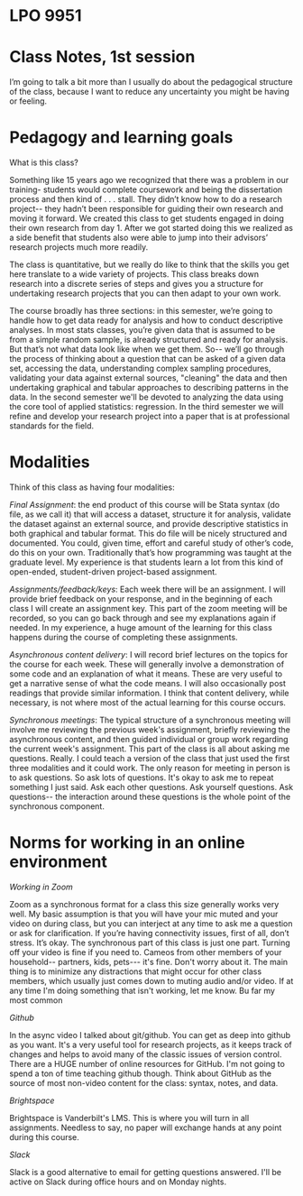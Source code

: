 # LPO 9951
# Class Notes, 1st session


I’m going to talk a bit more than I usually do about the pedagogical structure of the class, because I want to reduce any uncertainty you might be having or feeling.  

# Pedagogy and learning goals

What is this class? 

Something like 15 years ago we recognized that there was a problem in our training- students would complete coursework and being the dissertation process and then kind of . . . stall. They didn’t know how to do a research project-- they hadn’t been responsible for guiding their own research and moving it forward. We created this class to get students engaged in doing their own research from day 1. After we got started doing this we realized as a side benefit that students also were able to jump into their advisors’ research projects much more readily. 

The class is quantitative, but we really do like to think that the skills you get here translate to a wide variety of projects. This class breaks down research into a discrete series of steps and gives you a structure for undertaking research projects that you can then adapt to your own work.

The course broadly has three sections: in this semester, we’re going to handle how to get data ready for analysis and how to conduct descriptive analyses. In most stats classes, you’re given data that is assumed to be from a simple random sample, is already structured and ready for analysis. But that’s not what data look like when we get them. So-- we’ll go through the process of thinking about a question that can be asked of a given data set, accessing the data, understanding complex sampling procedures, validating your data against external sources, "cleaning" the data and then undertaking graphical and tabular approaches to describing patterns in the data. In the second semester we'll be devoted to analyzing the data using the core tool of applied statistics: regression. In the third semester we will refine and develop your research project into a paper that is at professional standards for the field. 

# Modalities

Think of this class as having four modalities:

*Final Assignment*: the end product of this course will be Stata syntax (do file, as we call it) that will access a dataset, structure it for analysis, validate the dataset against an external source, and provide descriptive statistics in both graphical and tabular format. This do file will be nicely structured and documented. You could, given time, effort and careful study of other’s code, do this on your own. Traditionally that’s how programming was taught at the graduate level. My experience is that students learn a lot from this kind of open-ended, student-driven project-based assignment. 

*Assignments/feedback/keys*: Each week there will be an assignment. I will provide brief feedback on your response, and in the beginning of each class I will create an assignment key. This part of the zoom meeting will be recorded, so you can go back through and see my explanations again if needed. In my experience, a huge amount of the learning for this class happens during the course of completing these assignments. 

*Asynchronous content delivery*: I will record brief lectures on the topics for the course for each week. These will generally involve a demonstration of some code and an explanation of what it means. These are very useful to get a narrative sense of what the code means. I will also occasionally post readings that provide similar information. I think that content delivery, while necessary, is not where most of the actual learning for this course occurs. 

*Synchronous meetings*: The typical structure of a synchronous meeting will involve me reviewing the previous week's assignment, briefly reviewing the asynchronous content, and then guided individual or group work regarding the current week's assignment. This part of the class is all about asking me questions. Really. I could teach a version of the class that just used the first three modalities and it could work. The only reason for meeting in person is to ask questions. So ask lots of questions. It's okay to ask me to repeat something I just said. Ask each other questions. Ask yourself questions. Ask questions-- the interaction around these questions is the whole point of the synchronous component. 


# Norms for working in an online environment

*Working in Zoom*

Zoom as a synchronous format for a class this size generally works very well. My basic assumption is that you will have your mic muted and your video on during class, but you can interject at any time to ask me a question or ask for clarification. If you’re having connectivity issues, first of all, don’t stress. It’s okay. The synchronous part of this class is just one part. Turning off your video is fine if you need to. Cameos from other members of your household-- partners, kids, pets--- it's fine. Don't worry about it. The main thing is to minimize any distractions that might occur for other class members, which usually just comes down to muting audio and/or video. If at any time I'm doing something that isn't working, let me know. Bu far my most common 

*Github*

In the async video I talked about git/github. You can get as deep into github as you want. It's a very useful tool for research projects, as it keeps track of changes and helps to avoid many of the classic issues of version control. There are a HUGE number of online resources for GitHub. I'm not going to spend a ton of time teaching github though. Think about GitHub as the source of most non-video content for the class: syntax, notes, and data. 

*Brightspace*

Brightspace is Vanderbilt's LMS. This is where you will turn in all assignments. Needless to say, no paper will exchange hands at any point during this course.

*Slack*

Slack is a good alternative to email for getting questions answered. I'll be active on Slack during office hours and on Monday nights. 








